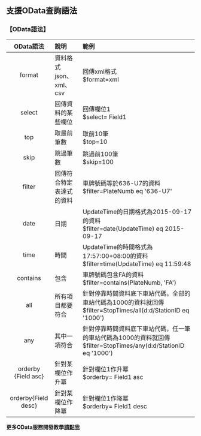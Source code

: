 ## 支援OData查詢語法



###  【OData語法】

| OData語法 |  說明  | 範例  |
| :--: | :-------- | :--------|
| format | 資料格式json、xml、csv | 回傳xml格式<br>$format=xml</br> |
| select | 回傳資料的某些欄位 | 回傳欄位1<br>$select= Field1</br>|
| top | 取最前筆數 | 取前10筆 <br>$top=10</br> |
| skip | 跳過筆數 | 跳過前100筆 <br>$skip=100</br> |
| filter | 回傳符合特定表達式的資料 | 車牌號碼等於636-U7的資料<br>$filter=PlateNumb eq '636-U7'</br> |
| date | 日期 | UpdateTime的日期格式為2015-09-17的資料<br>$filter=date(UpdateTime) eq  2015-09-17</br>  |
| time | 時間 | UpdateTime的時間格式為17:57:00+08:00的資料<br>$filter=time(UpdateTime) eq 11:59:48</br> |
| contains | 包含 | 車牌號碼包含FA的資料<br>$filter=contains(PlateNumb, 'FA')</br> |
| all | 所有項目都要符合|針對停靠時間資料底下車站代碼，全部的車站代碼為1000的資料就回傳 <br> $filter=StopTimes/all(d:d/StationID eq '1000')</br> |
| any | 其中一項符合 | 針對停靠時間資料底下車站代碼，任一筆的車站代碼為1000的資料就回傳 <br>$filter=StopTimes/any(d:d/StationID eq  '1000')</br> |
| orderby {Field asc} | 針對某欄位作升冪 | 針對欄位1作升冪<br>$orderby= Field1 asc</br> |
| orderby{Field desc} | 針對某欄位作降冪 | 針對欄位1作降冪<br>$orderby= Field1 desc</br>|






**更多OData服務開發教學[請點我](http://ptx.transportdata.tw/ptx/Download/公共運輸整合資訊平台資料服務開發實作.pdf)**
